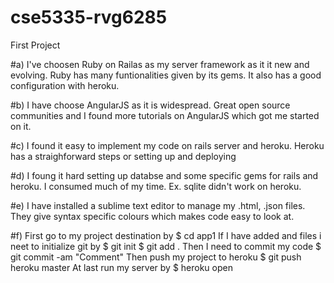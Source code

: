 # cse5335-rvg6285
First Project

#a) I've choosen Ruby on Railas as my server framework as it it new and evolving. Ruby has many funtionalities given by its gems. It also has a good configuration with heroku.

#b) I have choose AngularJS as it is widespread. Great open source communities and I found more tutorials on AngularJS which got me started on it.

#c) I found it easy to implement my code on rails server and heroku. Heroku has a straighforward steps or setting up and deploying

#d) I foung it hard setting up databse and some specific gems for rails and heroku. I consumed much of my time. Ex. sqlite didn't work on heroku.

#e) I have installed a sublime text editor to manage my .html, .json files. They give syntax specific colours which makes code easy to look at.

#f)
First go to my project destination by
	$ cd app1
If I have added and files i neet to initialize git by
	$ git init
	$ git add .
Then I need to commit my code
	$ git commit -am "Comment"
Then push my project to heroku
	$ git push heroku master
At last run my server by
	$ heroku open